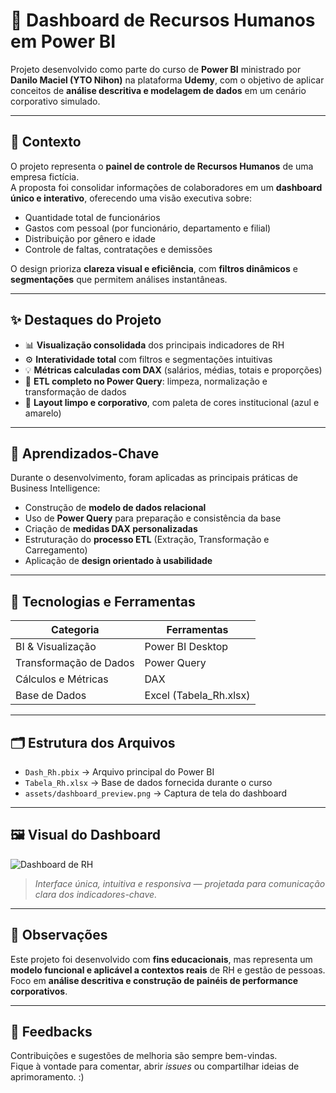 # 💼 Dashboard de Recursos Humanos em Power BI  

Projeto desenvolvido como parte do curso de **Power BI** ministrado por **Danilo Maciel (YTO Nihon)** na plataforma **Udemy**, com o objetivo de aplicar conceitos de **análise descritiva e modelagem de dados** em um cenário corporativo simulado.  

---

## 📘 Contexto  

O projeto representa o **painel de controle de Recursos Humanos** de uma empresa fictícia.  
A proposta foi consolidar informações de colaboradores em um **dashboard único e interativo**, oferecendo uma visão executiva sobre:  

- Quantidade total de funcionários  
- Gastos com pessoal (por funcionário, departamento e filial)  
- Distribuição por gênero e idade  
- Controle de faltas, contratações e demissões  

O design prioriza **clareza visual e eficiência**, com **filtros dinâmicos** e **segmentações** que permitem análises instantâneas.  

---

## ✨ Destaques do Projeto  

- 📊 **Visualização consolidada** dos principais indicadores de RH  
- ⚙️ **Interatividade total** com filtros e segmentações intuitivas  
- 💡 **Métricas calculadas com DAX** (salários, médias, totais e proporções)  
- 🧩 **ETL completo no Power Query**: limpeza, normalização e transformação de dados  
- 🎨 **Layout limpo e corporativo**, com paleta de cores institucional (azul e amarelo)  

---

## 🧠 Aprendizados-Chave  

Durante o desenvolvimento, foram aplicadas as principais práticas de Business Intelligence:  

- Construção de **modelo de dados relacional**  
- Uso de **Power Query** para preparação e consistência da base  
- Criação de **medidas DAX personalizadas**  
- Estruturação do **processo ETL** (Extração, Transformação e Carregamento)  
- Aplicação de **design orientado à usabilidade**  

---

## 🧰 Tecnologias e Ferramentas  

| Categoria | Ferramentas |
|------------|-------------|
| BI & Visualização | Power BI Desktop |
| Transformação de Dados | Power Query |
| Cálculos e Métricas | DAX |
| Base de Dados | Excel (Tabela_Rh.xlsx) |

---

## 🗂️ Estrutura dos Arquivos  

- `Dash_Rh.pbix` → Arquivo principal do Power BI  
- `Tabela_Rh.xlsx` → Base de dados fornecida durante o curso  
- `assets/dashboard_preview.png` → Captura de tela do dashboard  

---

## 🖼️ Visual do Dashboard  

![Dashboard de RH](assets/dashboard_preview.png)

> *Interface única, intuitiva e responsiva — projetada para comunicação clara dos indicadores-chave.*

---

## 🚧 Observações  

Este projeto foi desenvolvido com **fins educacionais**, mas representa um **modelo funcional e aplicável a contextos reais** de RH e gestão de pessoas.  
Foco em **análise descritiva e construção de painéis de performance corporativos**.  

---

## 💬 Feedbacks  

Contribuições e sugestões de melhoria são sempre bem-vindas.  
Fique à vontade para comentar, abrir *issues* ou compartilhar ideias de aprimoramento. :)

